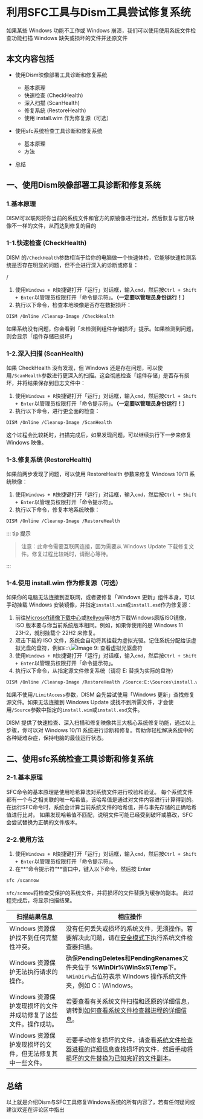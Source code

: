 # 利用SFC工具与Dism工具尝试修复系统


如果某些 Windows 功能不工作或 Windows 崩溃，我们可以使用使用系统文件检查功能扫描 Windows 缺失或损坏的文件并还原文件

本文内容包括
------

*   使用Dism映像部署工具诊断和修复系统 
    *   基本原理
    *   快速检查 (CheckHealth)
    *   深入扫描 (ScanHealth)
    *   修复系统 (RestoreHealth)
    *   使用 install.wim 作为修复源（可选）

*   使用sfc系统检查工具诊断和修复系统 
    *   基本原理
    *   方法

*   总结

一、使用Dism映像部署工具诊断和修复系统
-------------------

### 1.基本原理

DISM可以联网将你当前的系统文件和官方的原镜像进行比对，然后恢复与官方映像不一样的文件，从而达到修复的目的

### 1-1.快速检查 (CheckHealth)

DISM 的`/CheckHealth`参数相当于给你的电脑做一个快速体检，它能够快速检测系统是否存在明显的问题，但不会进行深入的诊断或修复：

/


1.   使用`Windows + R`快捷键打开「运行」对话框，输入`cmd`，然后按`Ctrl + Shift + Enter`以管理员权限打开「命令提示符」。**（一定要以管理员身份运行！）**
2.   执行以下命令，检查本地映像是否存在数据损坏：

```bash
DISM /Online /Cleanup-Image /CheckHealth
```
如果系统没有问题，你会看到「未检测到组件存储损坏」提示。如果检测到问题，则会显示「组件存储已损坏」

### 1-2.深入扫描 (ScanHealth)

如果 CheckHealth 没有发现，但 Windows 还是存在问题，可以使用`/ScanHealth`参数进行更深入的扫描。这会彻底检查「组件存储」是否存有损坏，并将结果保存到日志文件中：

1.   使用`Windows + R`快捷键打开「运行」对话框，输入`cmd`，然后按`Ctrl + Shift + Enter`以管理员权限打开「命令提示符」。**（一定要以管理员身份运行！）**
2.   执行以下命令，进行更全面的检查：
```bash
DISM /Online /Cleanup-Image /ScanHealth
```
这个过程会比较耗时，扫描完成后，如果发现问题，可以继续执行下一步来修复 Windows 映像。

### 1-3.修复系统 (RestoreHealth)

如果前两步发现了问题，可以使用 RestoreHealth 参数来修复 Windows 10/11 系统映像：

1.   使用`Windows + R`快捷键打开「运行」对话框，输入`cmd`，然后按`Ctrl + Shift + Enter`以管理员权限打开「命令提示符」。
2.   执行以下命令，修复本地系统映像：
```bash
DISM /Online /Cleanup-Image /RestoreHealth
```
::: tip 提示

> 注意：此命令需要互联网连接，因为需要从 Windows Update 下载修复文件。修复过程比较耗时，请耐心等待。

:::

### 1-4.使用 install.wim 作为修复源（可选）

如果你的电脑无法连接到互联网，或者要修复「Windows 更新」组件本身，可以手动挂载 Windows 安装镜像，并指定`install.wim`或`install.esd`作为修复源：

1.   前往[Microsoft镜像下载中心](https://www.microsoft.com/zh-cn/software-download/)或[Itellyou](http://next.itellyou.cn/)等地方下载Windows原版ISO镜像，ISO 版本要与你当前系统版本相同。例如，如果你使用的是 Windows 11 23H2，就别挂载个 22H2 来修复。
2.   双击下载的 ISO 文件，系统会自动将其挂载为虚拟光驱。记住系统分配给该虚拟光盘的盘符，例如`E:\`![Image 9: 查看虚拟光驱盘符](https://wyyzxzyg.cn/wp-content/uploads/2025/02/1738628399-IMG_3558.jpeg)
3.   使用`Windows + R`快捷键打开「运行」对话框，输入`cmd`，然后按`Ctrl + Shift + Enter`以管理员权限打开「命令提示符」。
4.   执行以下命令，从指定源文件修复系统（请将 E: 替换为实际的盘符）
```bash
DISM /Online /Cleanup-Image /RestoreHealth /Source:E:\Sources\install.wim /LimitAccess
```
如果不使用`/LimitAccess`参数，DISM 会先尝试使用「Windows 更新」查找修复源文件。如果无法连接到 Windows Update 或找不到所需文件，才会使用`/Source`参数中指定的`install.wim`或`install.esd`文件。

DISM 提供了快速检查、深入扫描和修复映像共三大核心系统修复功能，通过以上步骤，你可以对 Windows 10/11 系统进行诊断和修复。帮助你轻松解决系统中的各种疑难杂症，保持电脑的最佳运行状态。

二、使用sfc系统检查工具诊断和修复系统
--------------------

### 2-1.基本原理

SFC命令的基本原理是使用哈希算法对系统文件进行校验和验证。 每个系统文件都有一个与之相关联的唯一哈希值，该哈希值是通过对文件内容进行计算得到的。 在运行SFC命令时，系统会计算当前系统文件的哈希值，并与事先存储的正确哈希值进行比对。 如果发现哈希值不匹配，说明文件可能已经受到破坏或篡改，SFC会尝试替换为正确的文件版本。

### 2-2.使用方法

1.   使用`Windows + R`快捷键打开「运行」对话框，输入`cmd`，然后按`Ctrl + Shift + Enter`以管理员权限打开「命令提示符」。
2.   在**“命令提示符”**窗口中，键入以下命令，然后按 Enter
```bash
sfc /scannow
```
 `sfc/scnnow`将检查受保护的系统文件，并将损坏的文件替换为缓存的副本。 此过程完成后，将显示扫描结果。

| 扫描结果信息 | 相应操作 |
| ----- | ----- |
| Windows 资源保护找不到任何完整性冲突。 | 没有任何丢失或损坏的系统文件，无须操作。若要解决此问题，请在[安全模式下](https://support.microsoft.com/windows/windows-startup-settings-1af6ec8c-4d4a-4b23-adb7-e76eef0b847f)执行系统文件检查器扫描。 |
| Windows 资源保护无法执行请求的操作。 | 确保**PendingDeletes**和**PendingRenames**文件夹位于 **%WinDir%\WinSxS\Temp**下。`%WinDir%`占位符表示 Windows 操作系统文件夹，例如 C：\Windows。 |
| Windows 资源保护发现损坏的文件并成功修复了这些文件。操作成功。 | 若要查看有关系统文件扫描和还原的详细信息，请转到[如何查看系统文件检查器进程的详细信息](https://support.microsoft.com/zh-cn/topic/%E4%BD%BF%E7%94%A8%E7%B3%BB%E7%BB%9F%E6%96%87%E4%BB%B6%E6%A3%80%E6%9F%A5%E5%99%A8%E5%B7%A5%E5%85%B7%E4%BF%AE%E5%A4%8D%E4%B8%A2%E5%A4%B1%E6%88%96%E6%8D%9F%E5%9D%8F%E7%9A%84%E7%B3%BB%E7%BB%9F%E6%96%87%E4%BB%B6-79aa86cb-ca52-166a-92a3-966e85d4094e#bkmk_cbs_log)。 |
| Windows 资源保护发现损坏的文件，但无法修复其中一些文件。 | 若要手动修复损坏的文件，请查看[系统文件检查器进程的详细信息](https://support.microsoft.com/zh-cn/topic/%E4%BD%BF%E7%94%A8%E7%B3%BB%E7%BB%9F%E6%96%87%E4%BB%B6%E6%A3%80%E6%9F%A5%E5%99%A8%E5%B7%A5%E5%85%B7%E4%BF%AE%E5%A4%8D%E4%B8%A2%E5%A4%B1%E6%88%96%E6%8D%9F%E5%9D%8F%E7%9A%84%E7%B3%BB%E7%BB%9F%E6%96%87%E4%BB%B6-79aa86cb-ca52-166a-92a3-966e85d4094e#bkmk_cbs_log)查找损坏的文件，然后[手动将损坏的文件替换为已知完好的文件副本](https://support.microsoft.com/zh-cn/topic/%E4%BD%BF%E7%94%A8%E7%B3%BB%E7%BB%9F%E6%96%87%E4%BB%B6%E6%A3%80%E6%9F%A5%E5%99%A8%E5%B7%A5%E5%85%B7%E4%BF%AE%E5%A4%8D%E4%B8%A2%E5%A4%B1%E6%88%96%E6%8D%9F%E5%9D%8F%E7%9A%84%E7%B3%BB%E7%BB%9F%E6%96%87%E4%BB%B6-79aa86cb-ca52-166a-92a3-966e85d4094e#bkmk_cbs_log)。


总结
----

以上就是介绍Dism与SFC工具修复Windows系统的所有内容了，若有任何疑问或建议欢迎在评论区中指出


